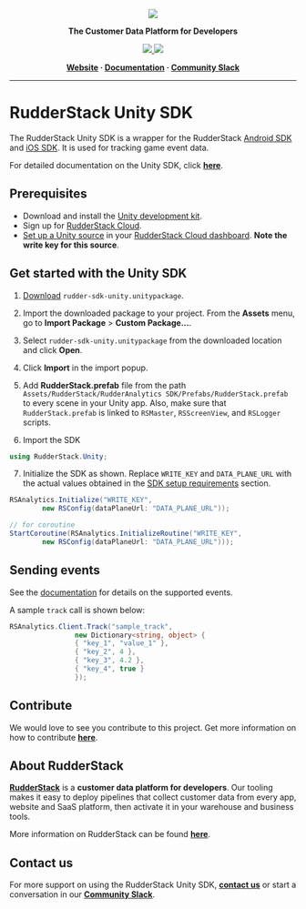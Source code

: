 <p align="center">
  <a href="https://rudderstack.com/">
    <img src="https://user-images.githubusercontent.com/59817155/121357083-1c571300-c94f-11eb-8cc7-ce6df13855c9.png">
  </a>
</p>

<p align="center"><b>The Customer Data Platform for Developers</b></p>

<p align="center">
  <a href="https://github.com/rudderlabs/rudder-sdk-unity-v2/releases">
    <img src="https://img.shields.io/static/v1?label=Version&message=2.0.0&color=Green">
    </a>
  <a href="https://github.com/rudderlabs/rudder-sdk-unity-v2/releases">
    <img src="https://img.shields.io/static/v1?label=Stability&message=Beta&color=105ed5">
    </a>
</p>

<p align="center">
  <b>
    <a href="https://rudderstack.com">Website</a>
    ·
    <a href="https://www.rudderstack.com/docs/sources/event-streams/sdks/rudderstack-unity-sdk/v2/">Documentation</a>
    ·
    <a href="https://rudderstack.com/join-rudderstack-slack-community">Community Slack</a>
  </b>
</p>

---


# RudderStack Unity SDK

The RudderStack Unity SDK is a wrapper for the RudderStack [Android SDK](https://www.rudderstack.com/docs/sources/event-streams/sdks/rudderstack-android-sdk/) and [iOS SDK](https://www.rudderstack.com/docs/sources/event-streams/sdks/rudderstack-ios-sdk/). It is used for tracking game event data.

For detailed documentation on the Unity SDK, click [**here**](https://www.rudderstack.com/docs/sources/event-streams/sdks/rudderstack-unity-sdk/v2/).

## Prerequisites

- Download and install the [Unity development kit](https://store.unity.com/download).
- Sign up for [RudderStack Cloud](https://app.rudderstack.com/signup).
- [Set up a Unity source](https://www.rudderstack.com/docs/dashboard-guides/sources/#adding-a-source) in your [RudderStack Cloud dashboard](https://app.rudderstack.com/). **Note the write key for this source**.

## Get started with the Unity SDK

1. [Download](https://github.com/rudderlabs/rudder-sdk-unity-v2/releases) `rudder-sdk-unity.unitypackage`.

2. Import the downloaded package to your project. From the **Assets** menu, go to **Import Package**  > **Custom Package...**.

3. Select `rudder-sdk-unity.unitypackage` from the downloaded location and click **Open**.

4. Click **Import** in the import popup.

5. Add **RudderStack.prefab** file from the path `Assets/RudderStack/RudderAnalytics SDK/Prefabs/RudderStack.prefab` to every scene in your Unity app. Also, make sure that `RudderStack.prefab` is linked to `RSMaster`, `RSScreenView`, and `RSLogger` scripts.

6. Import the SDK
```csharp
using RudderStack.Unity;
```

7. Initialize the SDK as shown. Replace `WRITE_KEY` and `DATA_PLANE_URL` with the actual values obtained in the [SDK setup requirements](https://www.rudderstack.com/docs/sources/event-streams/sdks/rudderstack-unity-sdk/v2/#sdk-setup-requirements) section.

```csharp
RSAnalytics.Initialize("WRITE_KEY",
		new RSConfig(dataPlaneUrl: "DATA_PLANE_URL"));

// for coroutine
StartCoroutine(RSAnalytics.InitializeRoutine("WRITE_KEY",
		new RSConfig(dataPlaneUrl: "DATA_PLANE_URL")));
```

## Sending events

See the [documentation](https://www.rudderstack.com/docs/sources/event-streams/sdks/rudderstack-unity-sdk/v2/) for details on the supported events. 

A sample `track` call is shown below:

```csharp
RSAnalytics.Client.Track("sample_track",
                new Dictionary<string, object> {
                { "key_1", "value_1" },
                { "key_2", 4 },
                { "key_3", 4.2 },
                { "key_4", true }
                });
```

## Contribute

We would love to see you contribute to this project. Get more information on how to contribute [**here**](./CONTRIBUTING.md).

## About RudderStack

[**RudderStack**](https://rudderstack.com/) is a **customer data platform for developers**. Our tooling makes it easy to deploy pipelines that collect customer data from every app, website and SaaS platform, then activate it in your warehouse and business tools.

More information on RudderStack can be found [**here**](https://github.com/rudderlabs/rudder-server).

## Contact us

For more support on using the RudderStack Unity SDK, [**contact us**](https://rudderstack.com/contact/) or start a conversation in our [**Community Slack**](https://rudderstack.com/join-rudderstack-slack-community).
